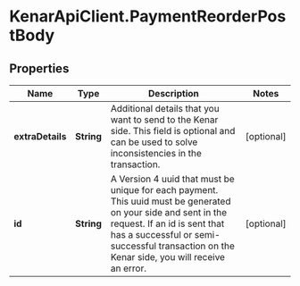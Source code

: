 # KenarApiClient.PaymentReorderPostBody

## Properties

Name | Type | Description | Notes
------------ | ------------- | ------------- | -------------
**extraDetails** | **String** | Additional details that you want to send to the Kenar side. This field is optional and can be used to solve inconsistencies in the transaction. | [optional] 
**id** | **String** | A Version 4 uuid that must be unique for each payment. This uuid must be generated on your side and sent in the request. If an id is sent that has a successful or semi-successful transaction on the Kenar side, you will receive an error. | [optional] 


